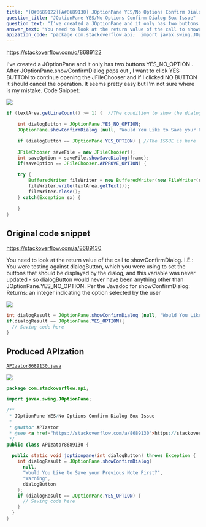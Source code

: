 ```yaml
---
title: "[Q#8689122][A#8689130] JOptionPane YES/No Options Confirm Dialog Box Issue"
question_title: "JOptionPane YES/No Options Confirm Dialog Box Issue"
question_text: "I've created a JOptionPane and it only has two buttons YES_NO_OPTION . After JOptionPane.showConfirmDialog pops out , I want to click YES BUTTON to continue opening the JFileChooser and if I clicked NO BUTTON it should cancel the operation. It seems pretty easy but I'm not sure where is my mistake. Code Snippet:"
answer_text: "You need to look at the return value of the call to showConfirmDialog.  I.E.: You were testing against dialogButton, which you were using to set the buttons that should be displayed by the dialog, and this variable was never updated - so dialogButton would never have been anything other than JOptionPane.YES_NO_OPTION. Per the Javadoc for showConfirmDialog: Returns: an integer indicating the option selected by the user"
apization_code: "package com.stackoverflow.api;  import javax.swing.JOptionPane;  /**  * JOptionPane YES/No Options Confirm Dialog Box Issue  *  * @author APIzator  * @see <a href=\"https://stackoverflow.com/a/8689130\">https://stackoverflow.com/a/8689130</a>  */ public class APIzator8689130 {    public static void joptionpane(int dialogButton) throws Exception {     int dialogResult = JOptionPane.showConfirmDialog(       null,       \"Would You Like to Save your Previous Note First?\",       \"Warning\",       dialogButton     );     if (dialogResult == JOptionPane.YES_OPTION) {       // Saving code here     }   } }"
---
```


https://stackoverflow.com/q/8689122

I&#x27;ve created a JOptionPane and it only has two buttons YES_NO_OPTION .
After JOptionPane.showConfirmDialog pops out , I want to click YES BUTTON to continue opening the JFileChooser and if I clicked NO BUTTON it should cancel the operation.
It seems pretty easy but I&#x27;m not sure where is my mistake.
Code Snippet:


<div class="code-logo"><img src="/stackoverflow.png" /></div>

```java
if (textArea.getLineCount() >= 1) {  //The condition to show the dialog if there is text inside the textArea

    int dialogButton = JOptionPane.YES_NO_OPTION;
    JOptionPane.showConfirmDialog (null, "Would You Like to Save your Previous Note First?","Warning",dialogButton);

    if (dialogButton == JOptionPane.YES_OPTION) { //The ISSUE is here

    JFileChooser saveFile = new JFileChooser();
    int saveOption = saveFile.showSaveDialog(frame);
    if(saveOption == JFileChooser.APPROVE_OPTION) {

    try {
        BufferedWriter fileWriter = new BufferedWriter(new FileWriter(saveFile.getSelectedFile().getPath()));
        fileWriter.write(textArea.getText());
        fileWriter.close();
    } catch(Exception ex) {

    }
}
```


## Original code snippet

https://stackoverflow.com/a/8689130

You need to look at the return value of the call to showConfirmDialog.  I.E.:
You were testing against dialogButton, which you were using to set the buttons that should be displayed by the dialog, and this variable was never updated - so dialogButton would never have been anything other than JOptionPane.YES_NO_OPTION.
Per the Javadoc for showConfirmDialog:
Returns: an integer indicating the option selected by the user

<div class="code-logo"><img src="/stackoverflow.png" /></div>

```java
int dialogResult = JOptionPane.showConfirmDialog (null, "Would You Like to Save your Previous Note First?","Warning",dialogButton);
if(dialogResult == JOptionPane.YES_OPTION){
  // Saving code here
}
```

## Produced APIzation

[`APIzator8689130.java`](https://github.com/pasqualesalza/apization-temp/raw/main/data/search/APIzator8689130.java)

<div class="code-logo"><img src="/apizator.png" /></div>

```java
package com.stackoverflow.api;

import javax.swing.JOptionPane;

/**
 * JOptionPane YES/No Options Confirm Dialog Box Issue
 *
 * @author APIzator
 * @see <a href="https://stackoverflow.com/a/8689130">https://stackoverflow.com/a/8689130</a>
 */
public class APIzator8689130 {

  public static void joptionpane(int dialogButton) throws Exception {
    int dialogResult = JOptionPane.showConfirmDialog(
      null,
      "Would You Like to Save your Previous Note First?",
      "Warning",
      dialogButton
    );
    if (dialogResult == JOptionPane.YES_OPTION) {
      // Saving code here
    }
  }
}

```
